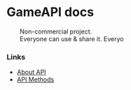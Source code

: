 <h1>GameAPI docs</h1>

<p style="margin-left: 30px;">Non-commercial project.<br>Everyone can use & share it. Everyo</p>

<h3>Links</h3>
<ul>
    <li>
        <a href="docs/About.md">About API</a>
    </li>
    <li>
        <a href="docs/methods/methods.md">API Methods</a>
    </li>
</ul>